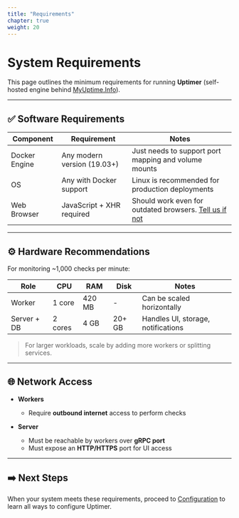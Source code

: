 ```yaml
---
title: "Requirements"
chapter: true
weight: 20
---
```


# System Requirements

This page outlines the minimum requirements for running **Uptimer** (self-hosted engine behind [MyUptime.Info](https://myuptime.info)).

---

## ✅ Software Requirements

| Component        | Requirement                | Notes                                                                                                                       |
|------------------|-----------------------------|-----------------------------------------------------------------------------------------------------------------------------|
| Docker Engine    | Any modern version (19.03+) | Just needs to support port mapping and volume mounts                                                                        |
| OS               | Any with Docker support     | Linux is recommended for production deployments                                                                             |
| Web Browser      | JavaScript + XHR required   | Should work even for outdated browsers. [Tell us if not](https://github.com/myuptime-info/myuptime-self-hosted-docs/issues) |

---

## ⚙️ Hardware Recommendations

For monitoring ~1,000 checks per minute:

| Role            | CPU     | RAM    | Disk     | Notes                              |
|-----------------|---------|--------|----------|------------------------------------|
| Worker          | 1 core  | 420 MB | -        | Can be scaled horizontally         |
| Server + DB     | 2 cores | 4 GB   | 20+ GB   | Handles UI, storage, notifications |

> For larger workloads, scale by adding more workers or splitting services.

---

## 🌐 Network Access

- **Workers**
  - Require **outbound internet** access to perform checks

- **Server**
  - Must be reachable by workers over **gRPC port**
  - Must expose an **HTTP/HTTPS** port for UI access

---

## ➡️ Next Steps

When your system meets these requirements, proceed to [Configuration](/configuration/) to learn all ways to configure Uptimer.
